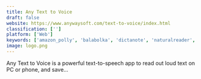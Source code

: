 ```yaml
---
title: Any Text to Voice
draft: false 
website: https://www.anywaysoft.com/text-to-voice/index.html
classification: ['']
platform: ['Web']
keywords: ['amazon_polly', 'balabolka', 'dictanote', 'naturalreader', 'omnipage', 'readspeaker', 'scriptspeak', 'simon_speech_recognition', 'simple_tts_reader', 'speechmotion', 'textaloud', 'espeak']
image: logo.png
---
```

Any Text to Voice is a powerful text-to-speech app to read out loud text on PC or phone, and save...